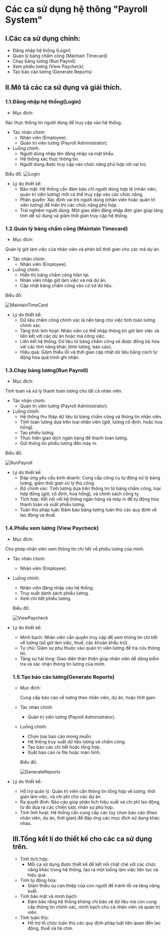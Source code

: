 # Các ca sử dụng hệ thông "Payroll System"
## I.Các ca sử dụng chính:
-  Đăng nhập hệ thống (Login)
-  Quản lý bảng chấm công (Maintain Timecard)
-  Chạy bảng lương (Run Payroll)
-  Xem phiếu lương (View Paycheck)
-  Tạo báo cáo lương (Generate Reports)
## II.Mô tả các ca sử dụng và giải thích.
### 1.1.Đăng nhập hệ thống(Login)
- Mục đích:

Xác thực thông tin người dùng để truy cập vào hệ thống.
- Tác nhân chính:
    - Nhân viên (Employee).
    - Quản trị viên lương (Payroll Administrator).
- Luồng chính:
    - Người dùng nhập tên đăng nhập và mật khẩu.
    - Hệ thống xác thực thông tin.
    - Người dùng được truy cập vào chức năng phù hợp với vai trò.

Biểu đồ:
![Login](https://www.planttext.com/api/plantuml/png/j5N1Qjj04BthAuOzsT3yG0ub3QOjf2a5kn-mbeMqs5gvqieqnv933pc57d8e1HkJGqj36YYKQ0yvhCb_x1Vq5pgxiYolxBGkj0BRcjNCctblngEVykuW4pGLUJpog2-I55vdGGeq0_8olF-cvIS60tNBG-ADqOtvR4ov0F8Y2Hb_cgGnCRuhotLwaeieu6XJmHBU3T89ymCRO9uiRJV4PEzGGViqApqxXwv3DyWo13kcd8P1QbtS8y-p3FOUrrN1FhA9T74r1g6-S5YSBqvv2BmycgWfn7WdO8W7dtFYrO5Db2EcvMaC8gKmqF8QHcY_pokafTLAjRpWuIFCe-KPZz2rcF6mJJmw4j2Br7TCBXYlmeRbIQJb734GmWEyd28i9So_3EwhMM8yBzW-z3OPHOakVlWEgSqan0j6MR2bdD_LiTOtKyupBQyOY1h2gOFO-FKGHEWSMXvfVW8JNLpozMZkJ9nH-8QYreRWPjzATAEeEwWLKw7b1un3wPdrD1SctzjaSRGCK5-niuXzUTAeXAm06cISsUYbkfWZAVaEXhgu4_0cDmTlrSmtiFB6Bz45z4rHDUZkdPuoP8VDdVCjB4j0szI68hjBqNke6GzAq03e9f2f6SwyCtoBSpM7_WB_EQs8Pb6xHZFzEzuofsZ9Z-ELst_J_c_qxrBMM1GLWXMzGUDFzRjRowR4qX8OHypC-aXDOvYOXU93AojzssxT3OGjxNorYMLROKOX8VzMNJN5hlj6j1tKVMxsABV1PzK6i5AxYsmxQi07NlLhFWVuPTvVlm000F__0m00)

- Lý do thiết kế:
    - Bảo mật: Hệ thống cần đảm bảo chỉ người dùng hợp lệ (nhân viên, quản trị viên lương) mới có thể truy cập vào các chức năng.
    - Phân quyền: Xác định vai trò người dùng (nhân viên hoặc quản trị viên lương) để hiển thị các chức năng phù hợp.
    - Trải nghiệm người dùng: Một giao diện đăng nhập đơn giản giúp tăng tính dễ sử dụng và giảm thời gian truy cập hệ thống.
  
### 1.2.Quản lý bảng chấm công (Maintain Timecard)
- Mục đích:

Quản lý giờ làm việc của nhân viên và phân bổ thời gian cho các mã dự án.
- Tác nhân chính:
    - Nhân viên (Employee).
- Luồng chính:
    - Hiển thị bảng chấm công hiện tại.
    - Nhân viên nhập giờ làm việc và mã dự án.
    - Cập nhật bảng chấm công vào cơ sở dữ liệu.

Biểu đồ:

![MaintainTimeCard](https://www.planttext.com/api/plantuml/png/f9I_Rjim4CPtFSL1Urx0W8F0STi0GO8E7fAHfWcBZKW9D6t0Ov0XGySEcOBQDOe20J8Kw6GE6VWaV8AyGavo8P4kxIIenjDzl_lkZ_HideuccYWz5Nb2g2uKV11bNimP0pA1z3opFoJCk7sGQL9Y7gUy9593Ek22KQ967mibqYhN3yHJZmkfLP7dJ0M2DXpAFglY2wFwZ4WoPe99tIUQ3Cc4rUg_R_kzUAqWjmdsagHfx-0mi0mTI2_jmnIeM_-QWd3cEmpTUYN7G3Et_Yc0sZzod2Q1o8EqRLIeJyuySfYtm1mPynWHCkxChGJjralUuZsSLwJVg-03DPt3317o7K2K7koqEr38GQIv1ftL4CsZyBZ1o2nFqCGDciYS-He79TqkUFS54jy-bZ16uJtaTY4mZerGw7RtRkrybsvc5o3i2aRE_0QxbE_RdJS7MXUe_UbT6shkiIASLiqBq8fi6I2vXZCl0bURAZYbLOatOcuJmAU5xLxPVanQSzwugy56FRJBeXBVyKxKf7RcMtDMB9-mCEj_UtYB-UqluTZRJFpAVD9UBm4Abx-GMOpnoYWlx99k8E7PR16P72N_N6DpvE5AEl1Qbrlm8wHN__CN0000__y30000)

- Lý do thiết kế:
    - Dữ liệu chấm công chính xác là nền tảng cho việc tính toán lương chính xác.
    - Tăng tính linh hoạt: Nhân viên có thể nhập thông tin giờ làm việc và liên kết với các dự án hoặc mã công việc.
    - Liên kết hệ thống: Dữ liệu từ bảng chấm công sẽ được đồng bộ hóa với các tính năng khác (tính lương, báo cáo).
    - Hiệu quả: Giảm thiểu lỗi và thời gian cập nhật dữ liệu bằng cách tự động hóa quá trình ghi nhận.
  
### 1.3.Chạy bảng lương(Run Payroll)
- Mục đích:
  
Tính toán và xử lý thanh toán lương cho tất cả nhân viên.
- Tác nhân chính:
    - Quản trị viên lương (Payroll Administrator).
- Luồng chính:
    - Hệ thống thu thập dữ liệu từ bảng chấm công và thông tin nhân viên.
    - Tính toán lương dựa trên loại nhân viên (giờ, lương cố định, hoặc hoa hồng).
    - Tạo phiếu lương.
    - Thực hiện giao dịch ngân hàng để thanh toán lương.
    - Gửi thông tin phiếu lương đến máy in.

 Biểu đồ:

 ![RunPayroll](https://www.planttext.com/api/plantuml/png/Z5H1IiD05Dtd59_iUm4NKgkYWWkbNUXocWpDOF8J9h-1B5rxYKOfGg7WmbMww6AWzvWJU0Ldsj9qsXJT9EJptflttdpoirXsSsAInadiiO1I2G-ib6aSNuI9G96JP7R8Sl0Vnxh-G22f5szG23L3Y5TVgmf7lfSP2H68Z261lrMuJ97icqlVye-cBcaW4Xum6LunOaEMypLdD-ovuEiaYzEISmUy6nw0UmnV-cLEF5d3ciy3rr8WSTddiX31Hj4TULvhDPtpusXm1lwpceqXqFMdUKQwhaeOslv6JMd7DAFLHBOYzxgUxeXMPff0eBujUm_OEULX80qJ2hruRTTeTT3qs3YWo1A01096wXqtz-zxUzZ_c0WPHf2hAeXScLOVxM9gRYIs5KAX9a2csnIoIEXwEVwZtERkhTQDNim5bCqzKMJzKQegusaFUpBQaubYakXwZYwvFP2pJfP_Xot6NTJ9iszJDK6RVaeW_kZGtTW3yedjx78CxL_X5m00__y30000)

- Lý do thiết kế:
    - Đáp ứng yêu cầu kinh doanh: Cung cấp công cụ tự động xử lý bảng lương, giảm thời gian xử lý thủ công.
    - Độ chính xác: Tính lương dựa trên thông tin từ bảng chấm công, loại hợp đồng (giờ, cố định, hoa hồng), và chính sách công ty.
    - Tích hợp: Kết nối với hệ thống ngân hàng và máy in để tự động hóa thanh toán và xuất phiếu lương.
    - Tuân thủ pháp luật: Đảm bảo bảng lương tuân thủ các quy định về lao động và thuế.

 ### 1.4.Phiếu xem lương (View Paycheck)
 - Mục đích:
   
Cho phép nhân viên xem thông tin chi tiết về phiếu lương của mình.
 - Tác nhân chính:
    - Nhân viên (Employee).
 - Luồng chính:
    - Nhân viên đăng nhập vào hệ thống.
    - Truy xuất danh sách phiếu lương.
    - Xem chi tiết phiếu lương.

   Biểu đồ:

   ![ViewPaycheck](https://www.planttext.com/api/plantuml/png/f9AnJiCm48PtFyN9Ur-00LKK92R4qAMZSQtQmhb4phaY8s94F4H15L8dvcJe4AdluIVW5OWfxO2XKTNffDFztvq_-RDP3qiIZdnccP2KExZA2fjNIe4eWT_ezXLXRjeLSbPqSqQQGY01lnMLowqTvKYnAiTZ8Eac8QcLlByK9Ev4gNQPRVE2iVtomNdAWZFWatRbGORwtSE3og3G9jHh3tRpiLdWZBCqj2NzR8Y8iVCLp4EzH9WAr52s2wd_9Er2W_-k6RjGltMivh4FbHwrVsh7kJQXUK8W7PhdWwH-GQEEyOA_az_AC2exLf7K1YYow6H5FQWZ51qY3HLEus_-0W00__y30000)

- Lý do thiết kế:
    - Minh bạch: Nhân viên cần quyền truy cập để xem thông tin chi tiết về lương (số giờ làm việc, thuế, các khoản khấu trừ).
    - Tự chủ: Giảm sự phụ thuộc vào quản trị viên lương để tra cứu thông tin.
    - Tăng sự hài lòng: Giao diện thân thiện giúp nhân viên dễ dàng kiểm tra và xác nhận thông tin lương của mình.
      
   ### 1.5.Tạo báo cáo lương(Generate Reports)
   - Mục đích:
     
     Cung cấp báo cáo về lương theo nhân viên, dự án, hoặc thời gian.
   - Tác nhân chính:
      - Quản trị viên lương (Payroll Administrator).
   - Luồng chính:
      - Chọn loại báo cáo mong muốn.
      - Hệ thống truy xuất dữ liệu lương và chấm công.
      - Tạo báo cáo chi tiết hoặc tổng hợp.
      - Xuất báo cáo ra file hoặc màn hình.

     Biểu đồ:

     ![GenerateReports](https://www.planttext.com/api/plantuml/png/Z98zJWCn48LxdsBaFXUWG84WfGMKXjBPjI9BZhtoZbVQaeg2YXiGHH5I90Jrkg0moZry0gw07M2J9SjFCyMJtpTldlpcNeObCeDsBWdBK1iuPxNHKfxaSw54YOObaPL0BsnebWhG17SBbV1h1NBpl5ce6IL5H8XC54mXq4jUQ8CZhJ21kA79_btiMZwNdZ5aKrRohUDBE-sZZxdYssXxyAWHqXj_S7om7uw0NlcrXImq3nOmD0iDKnz75WSb1-yZeqsKp1DZQwX2irAG1_S4KWHtOtULx1uFVbW_CR7GY73N_OI-2Esb2J0Exb5ql9M_X_hFgvBz7w5Q7xpU-UK7xDTYkgL7sCYgMOgoAlP33BdAqtzx1m00__y30000)

- Lý do thiết kế:
    - Hỗ trợ quản lý: Quản trị viên cần thông tin tổng hợp về lương, thời gian làm việc, và chi phí cho các dự án.
    - Ra quyết định: Báo cáo giúp phân tích hiệu suất và chi phí lao động, từ đó đưa ra các chiến lược nhân sự phù hợp.
    - Tính linh hoạt: Hệ thống cần cung cấp các tùy chọn báo cáo (theo nhân viên, dự án, thời gian) để đáp ứng các mục đích sử dụng khác nhau.

  ## III.Tổng kết lí do thiết kế cho các ca sử dụng trên.
  - Tính tích hợp:
      - Mỗi ca sử dụng được thiết kế để kết nối chặt chẽ với các chức năng khác trong hệ thống, tạo ra một luồng làm việc liên tục và hiệu quả.
  - Tính tự động hóa:
      - Giảm thiểu sự can thiệp của con người để tránh lỗi và tăng năng suất.
  - Tính bảo mật và minh bạch:
    - Đảm bảo rằng hệ thống không chỉ bảo vệ dữ liệu mà còn cung cấp thông tin chính xác, minh bạch cho cả nhân viên và quản trị viên.
  - Tính tuân thủ:
    - Hỗ trợ tổ chức tuân thủ các quy định pháp luật liên quan đến lao động, thuế và tài chín
